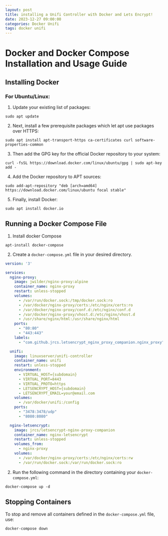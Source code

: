 ```yaml
---
layout: post
title: installing a Unifi Controller with Docker and Lets Encrypt!
date: 2023-12-27 09:00:00
categories: Docker Unifi
tags: docker unifi
---
```


# Docker and Docker Compose Installation and Usage Guide

## Installing Docker

### For Ubuntu/Linux:

1) Update your existing list of packages:

```
sudo apt update
```

2) Next, install a few prerequisite packages which let apt use packages over HTTPS:

```
sudo apt install apt-transport-https ca-certificates curl software-properties-common
```

3) Then add the GPG key for the official Docker repository to your system:

```
curl -fsSL https://download.docker.com/linux/ubuntu/gpg | sudo apt-key add -
```

4) Add the Docker repository to APT sources:

```
sudo add-apt-repository "deb [arch=amd64] https://download.docker.com/linux/ubuntu focal stable"
```

5) Finally, install Docker:

```
sudo apt install docker.io
```

## Running a Docker Compose File

1) Install docker Compose

```
apt-install docker-compose
```

2) Create a `docker-compose.yml` file in your desired directory.

```yaml
version: '3'

services:
  nginx-proxy:
    image: jwilder/nginx-proxy:alpine
    container_name: nginx-proxy
    restart: unless-stopped
    volumes:
      - /var/run/docker.sock:/tmp/docker.sock:ro
      - /var/docker/nginx-proxy/certs:/etc/nginx/certs:ro
      - /var/docker/nginx-proxy/conf.d:/etc/nginx/conf.d
      - /var/docker/nginx-proxy/vhost.d:/etc/nginx/vhost.d
      - /usr/share/nginx/html:/usr/share/nginx/html
    ports:
      - "80:80"
      - "443:443"
    labels:
      - "com.github.jrcs.letsencrypt_nginx_proxy_companion.nginx_proxy"

  unifi:
    image: linuxserver/unifi-controller
    container_name: unifi
    restart: unless-stopped
    environment:
      - VIRTUAL_HOST={subdomain}
      - VIRTUAL_PORT=8443
      - VIRTUAL_PROTO=https
      - LETSENCRYPT_HOST={subdomain}
      - LETSENCRYPT_EMAIL=your@email.com
    volumes:
      - /var/docker/unifi:/config
    ports:
      - "3478:3478/udp"
      - "8080:8080"

  nginx-letsencrypt:
    image: jrcs/letsencrypt-nginx-proxy-companion
    container_name: nginx-letsencrypt
    restart: unless-stopped
    volumes_from:
      - nginx-proxy
    volumes:
      - /var/docker/nginx-proxy/certs:/etc/nginx/certs:rw
      - /var/run/docker.sock:/var/run/docker.sock:ro

```

2) Run the following command in the directory containing your `docker-compose.yml`:
```
docker-compose up -d
```

## Stopping Containers

To stop and remove all containers defined in the `docker-compose.yml` file, use:

```
docker-compose down
```